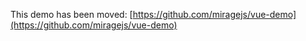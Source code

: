 This demo has been moved: [https://github.com/miragejs/vue-demo](https://github.com/miragejs/vue-demo)
